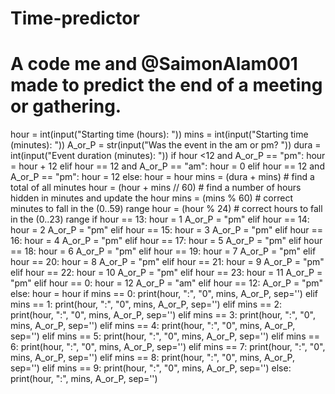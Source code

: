 # Time-predictor
# A code me and @SaimonAlam001 made to predict the end of a meeting or gathering.

hour = int(input("Starting time (hours): "))
mins = int(input("Starting time (minutes): "))
A_or_P = str(input("Was the event in the am or pm? "))
dura = int(input("Event duration (minutes): "))
if hour <12 and A_or_P == "pm":
    hour = hour + 12
elif hour == 12 and A_or_P == "am":
    hour = 0
elif hour == 12 and A_or_P == "pm":
    hour = 12
else:
    hour = hour
mins = (dura + mins) # find a total of all minutes
hour = (hour + mins // 60) # find a number of hours hidden in minutes and update the hour
mins = (mins % 60) # correct minutes to fall in the (0..59) range
hour = (hour % 24) # correct hours to fall in the (0..23) range
if hour == 13:
    hour = 1
    A_or_P = "pm"
elif hour == 14:
    hour = 2
    A_or_P = "pm"
elif hour == 15:
    hour = 3
    A_or_P = "pm"
elif hour == 16:
    hour = 4
    A_or_P = "pm"
elif hour == 17:
    hour = 5
    A_or_P = "pm"
elif hour == 18:
    hour = 6
    A_or_P = "pm"
elif hour == 19:
    hour = 7
    A_or_P = "pm"
elif hour == 20:
    hour = 8
    A_or_P = "pm"
elif hour == 21:
    hour = 9
    A_or_P = "pm"
elif hour == 22:
    hour = 10
    A_or_P = "pm"
elif hour == 23:
    hour = 11
    A_or_P = "pm"
elif hour == 0:
    hour = 12
    A_or_P = "am"
elif hour == 12:
    A_or_P = "pm"
else:
    hour = hour
if mins == 0:
    print(hour, ":", "0", mins, A_or_P, sep='')
elif mins == 1:
    print(hour, ":", "0", mins, A_or_P, sep='')
elif mins == 2:
    print(hour, ":", "0", mins, A_or_P, sep='')
elif mins == 3:
    print(hour, ":", "0", mins, A_or_P, sep='')
elif mins == 4:
    print(hour, ":", "0", mins, A_or_P, sep='')
elif mins == 5:
    print(hour, ":", "0", mins, A_or_P, sep='')
elif mins == 6:
    print(hour, ":", "0", mins, A_or_P, sep='')
elif mins == 7:
    print(hour, ":", "0", mins, A_or_P, sep='')
elif mins == 8:
    print(hour, ":", "0", mins, A_or_P, sep='')
elif mins == 9:
    print(hour, ":", "0", mins, A_or_P, sep='')
else:
    print(hour, ":", mins, A_or_P, sep='')
 
